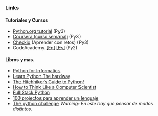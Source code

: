 ### Links

#### Tutoriales y Cursos
- [Python.org tutorial](https://docs.python.org/3/tutorial/index.html) (Py3)
- [Coursera (curso semanal)](https://www.coursera.org/course/pythonlearn) (Py3)
- [Checkio](http://www.checkio.org/) (Aprender con retos) (Py3)
- CodeAcademy. [[En]](http://www.codecademy.com/en/tracks/python) [[Es]](http://www.codecademy.com/es/tracks/python-traduccion-al-espanol-america-latina-clone-1) (Py2)


#### Libros y mas.
- [Python for Informatics](http://do1.dr-chuck.com/py4inf/EN-us/book.pdf)
- [Learn Python The hardway](http://learnpythonthehardway.org/book/)
- [The Hitchhiker’s Guide to Python!](http://docs.python-guide.org/en/latest/) 
- [How to Think Like a Computer Scientist](http://www.openbookproject.net/thinkcs/python/english2e/)
- [Full Stack Python](http://www.fullstackpython.com/)
- [100 projectos para aprender un lenguaje](https://github.com/karan/Projects)
- [The python challenge](http://www.pythonchallenge.com/) *Warning: En este hay que pensar de modos distintos.*

